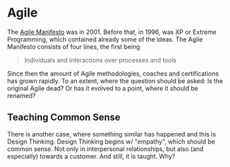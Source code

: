 # Agile

The [Agile Manifesto](https://agilemanifesto.org) was in 2001. Before that, in 1996, was XP or Extreme Programming, which contained already some of the ideas. The Agile Manifesto consists of four lines, the first being

> Individuals and interactions over processes and tools

Since then the amount of Agile methodologies, coaches and certifications has grown rapidly. To an extent, where the question should be asked: Is the original Agile dead? Or has it evolved to a point, where it should be renamed?

## Teaching Common Sense

There is another case, where something similar has happened and this is Design Thinking. Design Thinking begins w/ "empathy", which should be common sense. Not only in interpersonal relationships, but also (and especially) towards a customer. And still, it is taught. Why?
